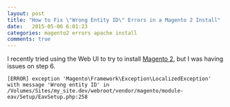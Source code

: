 ```yaml
---
layout: post
title: "How to Fix \"Wrong Entity ID\" Errors in a Magento 2 Install"
date:   2015-05-06 6:01:23
categories: magento2 errors apache install
comments: true
---
```

I recently tried using the Web UI to try to install [Magento 2](https://github.com/magento/magento2), but I was having issues on step 6.

```console
[ERROR] exception 'Magento\Framework\Exception\LocalizedException'
with message 'Wrong entity ID' in
/Volumes/Sites/my_site.dev/webroot/vendor/magento/module-eav/Setup/EavSetup.php:258
```

